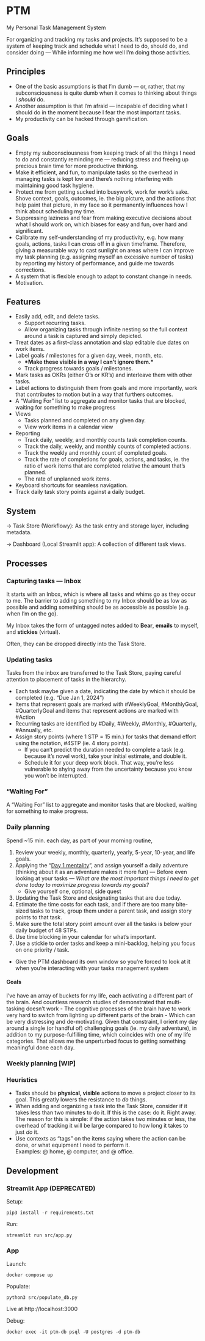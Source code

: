# PTM

My Personal Task Management System

For organizing and tracking my tasks and projects. It’s supposed to be a system
of keeping track and schedule what I need to do, should do, and consider
doing — While informing me how well I’m doing those activities.

## Principles

* One of the basic assumptions is that I’m dumb — or, rather, that my
subconsciousness is quite dumb when it comes to thinking about things 
I *should* do.
* Another assumption is that I’m afraid — incapable of deciding what I should 
do in the moment because I fear the most important tasks.
* My productivity can be hacked through gamification.

## Goals

* Empty my subconsciousness from keeping track of all the things I need to do 
and constantly reminding me — reducing stress and freeing up precious brain 
time for more productive thinking.
* Make it efficient, and fun, to manipulate tasks so the overhead in managing 
tasks is kept low and there’s nothing interfering with maintaining good task 
hygiene.
* Protect me from getting sucked into busywork, work for work’s sake. Shove 
context, goals, outcomes, ie. the big picture, and the actions that help paint 
that picture, in my face so it permanently influences how I think about
scheduling my time.
* Suppressing laziness and fear from making executive decisions about what I 
should work on, which biases for easy and fun, over hard and significant.
* Calibrate my self-understanding of my productivity, e.g. how many goals, 
actions, tasks I can cross off in a given timeframe. Therefore, giving a 
measurable way to cast sunlight on areas where I can improve my task planning 
(e.g. assigning myself an excessive number of tasks) by reporting my history of 
performance, and guide me towards corrections.
* A system that is flexible enough to adapt to constant change in needs.
* Motivation.

## Features

* Easily add, edit, and delete tasks.
  * Support recurring tasks.
  * Allow organizing tasks through infinite nesting so the full context around a task is captured and simply depicted.
* Treat dates as a first-class annotation and slap editable due dates on work items. 
* Label goals / milestones for a given day, week, month, etc.
  * **\*Make these visible in a way I can’t ignore them.\***
  * Track progress towards goals / milestones.
* Mark tasks as OKRs (either O’s or KR’s) and interleave them with other tasks.
* Label actions to distinguish them from goals and more importantly, work that contributes to motion but in a way that furthers outcomes.
* A “Waiting For” list to aggregate and monitor tasks that are blocked, waiting for something to make progress
* Views
  * Tasks planned and completed on any given day.
  * View work items in a calendar view
* Reporting
  * Track daily, weekly, and monthly counts task completion counts.
  * Track the daily, weekly, and monthly counts of completed actions.
  * Track the weekly and monthly count of completed goals.
  * Track the rate of completions for goals, actions, and tasks, ie. the ratio of work items that are completed relative the amount that’s planned.
  * The rate of unplanned work items.
* Keyboard shortcuts for seamless navigation.
* Track daily task story points against a daily budget.

## System

-> Task Store (Workflowy): As the task entry and storage layer, including metadata.

-> Dashboard (Local Streamlit app): A collection of different task views.

## Processes

### Capturing tasks — Inbox

It starts with an Inbox, which is where all tasks and whims go as they occur to me. The barrier to adding something to my Inbox should be as low as possible and adding something should be as accessible as possible (e.g. when I’m on the go).

My Inbox takes the form of untagged notes added to **Bear**, **emails** to myself, and **stickies** (virtual).

Often, they can be dropped directly into the Task Store.

### Updating tasks

Tasks from the inbox are transferred to the Task Store, paying careful attention to placement of tasks in the hierarchy.

* Each task maybe given a date, indicating the date by which it should be completed (e.g. “Due Jan 1, 2024”)
* Items that represent goals are marked with \#WeeklyGoal, \#MonthlyGoal, \#QuarterlyGoal and items that represent actions are marked with \#Action
* Recurring tasks are identified by \#Daily, \#Weekly, \#Monthly, \#Quarterly, \#Annually, etc.
* Assign story points (where 1 STP = 15 min.) for tasks that demand effort using the notation, \#4STP (ie. 4 story points).
  * If you can’t predict the duration needed to complete a task (e.g. because it’s novel work), take your initial estimate, and double it.
  * Schedule it for your deep work block. That way, you’re less vulnerable to shying away from the uncertainty because you know you won’t be interrupted.

### “Waiting For”

A “Waiting For” list to aggregate and monitor tasks that are blocked, waiting 
for something to make progress.

### Daily planning

Spend ~15 min. each day, as part of your morning routine,
1. Review your weekly, monthly, quarterly, yearly, 5-year, 10-year, and life goals.
2. Applying the “[Day 1 mentality](obsidian://open?vault=KMS&file=Entrepreneurship%2FDay%201%20Mentality)”, and assign yourself a daily adventure (thinking about it as an adventure makes it more fun) — Before even looking at your tasks — *What are the most important things I need to get done today to maximize progress towards my goals?*
   * Give yourself one, optional, side quest
3. Updating the Task Store and designating tasks that are due today.
4. Estimate the time costs for each task, and if there are too many bite-sized tasks to track, group them under a parent task, and assign story points to that task.
5. Make sure the total story point amount over all the tasks is below your daily budget of 48 STPs.
6. Use time blocking in your calendar for what’s important.
7. Use a stickie to order tasks and keep a mini-backlog, helping you focus on one priority / task.

* Give the PTM dashboard its own window so you’re forced to look at it when you’re interacting with your tasks management system

#### Goals

I’ve have an array of buckets for my life, each activating a different part of the brain. And countless research studies of demonstrated that multi-tasking doesn’t work - The cognitive processes of the brain have to work very hard to switch from lighting up different parts of the brain - Which can be very distressing and de-motivating. Given that constraint, I orient my day around a single (or handful of) challenging goals (ie. my daily adventure), in addition to my purpose-fulfilling time, which coincides with one of my life categories. That allows me the unperturbed focus to getting something meaningful done each day.

### Weekly planning [WIP]



### Heuristics

* Tasks should be **physical, visible** actions to move a project closer to its 
goal. This greatly lowers the resistance to *do* things.
* When adding and organizing a task into the Task Store, consider if it takes 
less than two minutes to do it. If this is the case: do it. Right away. The 
reason for this is simple: if the action takes two minutes or less, the 
overhead of tracking it will be large compared to how long it takes to 
just *do* it. 
* Use contexts as “tags” on the items saying where the action can be done, or what equipment I need to perform it. Examples: @ home, @ computer, and @ office.


## Development

### Streamlit App (DEPRECATED)

Setup:

```
pip3 install -r requirements.txt
```

Run:

```
streamlit run src/app.py
```

### App

Launch:

```
docker compose up
```

Populate:

```
python3 src/populate_db.py
```

Live at http://localhost:3000

Debug:

```
docker exec -it ptm-db psql -U postgres -d ptm-db
```
